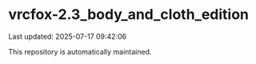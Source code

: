 # vrcfox-2.3_body_and_cloth_edition

Last updated: 2025-07-17 09:42:06

This repository is automatically maintained.
